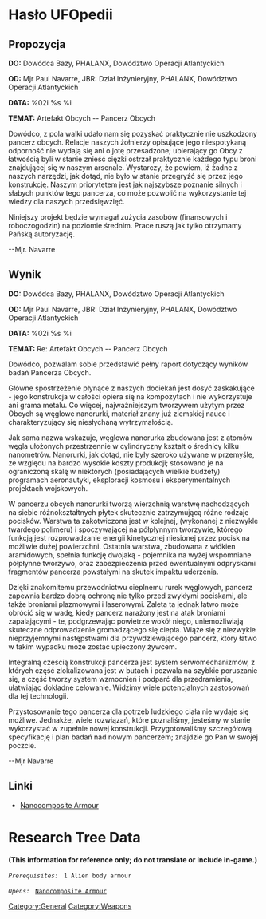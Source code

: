 # Hasło UFOpedii

## Propozycja

**DO:** Dowódca Bazy, PHALANX, Dowództwo Operacji Atlantyckich

**OD:** Mjr Paul Navarre, JBR: Dział Inżynieryjny, PHALANX, Dowództwo
Operacji Atlantyckich

**DATA:** %02i %s %i

**TEMAT:** Artefakt Obcych -- Pancerz Obcych

Dowódco, z pola walki udało nam się pozyskać praktycznie nie uszkodzony
pancerz obcych. Relacje naszych żołnierzy opisujące jego niespotykaną
odporność nie wydają się ani o jotę przesadzone; ubierający go Obcy z
łatwością byli w stanie znieść ciężki ostrzał praktycznie każdego typu
broni znajdującej się w naszym arsenale. Wystarczy, że powiem, iż żadne
z naszych narzędzi, jak dotąd, nie było w stanie przegryźć się przez
jego konstrukcję. Naszym priorytetem jest jak najszybsze poznanie
silnych i słabych punktów tego pancerza, co może pozwolić na
wykorzystanie tej wiedzy dla naszych przedsięwzięć.

Niniejszy projekt będzie wymagał zużycia zasobów (finansowych i
roboczogodzin) na poziomie średnim. Prace ruszą jak tylko otrzymamy
Pańską autoryzację.

--Mjr. Navarre

## Wynik

**DO:** Dowódca Bazy, PHALANX, Dowództwo Operacji Atlantyckich

**OD:** Mjr Paul Navarre, JBR: Dział Inżynieryjny, PHALANX, Dowództwo
Operacji Atlantyckich

**DATA:** %02i %s %i

**TEMAT:** Re: Artefakt Obcych -- Pancerz Obcych

Dowódco, pozwalam sobie przedstawić pełny raport dotyczący wyników badań
Pancerza Obcych.

Główne spostrzeżenie płynące z naszych dociekań jest dosyć zaskakujące -
jego konstrukcja w całości opiera się na kompozytach i nie wykorzystuje
ani grama metalu. Co więcej, najważniejszym tworzywem użytym przez
Obcych są węglowe nanorurki, materiał znany już ziemskiej nauce i
charakteryzujący się niesłychaną wytrzymałością.

Jak sama nazwa wskazuje, węglowa nanorurka zbudowana jest z atomów węgla
ułożonych przestrzennie w cylindryczny kształt o średnicy kilku
nanometrów. Nanorurki, jak dotąd, nie były szeroko używane w przemyśle,
ze względu na bardzo wysokie koszty produkcji; stosowano je na
ograniczoną skalę w niektórych (posiadających wielkie budżety)
programach aeronautyki, eksploracji kosmosu i eksperymentalnych
projektach wojskowych.

W pancerzu obcych nanorurki tworzą wierzchnią warstwę nachodzących na
siebie różnokształtnych płytek skutecznie zatrzymującą różne rodzaje
pocisków. Warstwa ta zakotwiczona jest w kolejnej, (wykonanej z
niezwykle twardego polimeru) i spoczywającej na półpłynnym tworzywie,
którego funkcją jest rozprowadzanie energii kinetycznej niesionej przez
pocisk na możliwie dużej powierzchni. Ostatnia warstwa, zbudowana z
włókien aramidowych, spełnia funkcję dwojaką - pojemnika na wyżej
wspomniane półpłynne tworzywo, oraz zabezpieczenia przed ewentualnymi
odpryskami fragmentów pancerza powstałymi na skutek impaktu uderzenia.

Dzięki znakomitemu przewodnictwu cieplnemu rurek węglowych, pancerz
zapewnia bardzo dobrą ochronę nie tylko przed zwykłymi pociskami, ale
także broniami plazmowymi i laserowymi. Zaleta ta jednak łatwo może
obrócić się w wadę, kiedy pancerz narażony jest na atak broniami
zapalającymi - te, podgrzewając powietrze wokół niego, uniemożliwiają
skuteczne odprowadzenie gromadzącego się ciepła. Wiąże się z niezwykle
nieprzyjemnymi następstwami dla przywdziewającego pancerz, który łatwo w
takim wypadku może zostać upieczony żywcem.

Integralną cześcią konstrukcji pancerza jest system serwomechanizmów, z
których część zlokalizowana jest w butach i pozwala na szybkie
poruszanie się, a część tworzy system wzmocnień i podparć dla
przedramienia, ułatwiając dokładne celowanie. Widzimy wiele
potencjalnych zastosowań dla tej technologii.

Przystosowanie tego pancerza dla potrzeb ludzkiego ciała nie wydaje się
możliwe. Jednakże, wiele rozwiązań, które poznaliśmy, jesteśmy w stanie
wykorzystać w zupełnie nowej konstrukcji. Przygotowaliśmy szczegółową
specyfikację i plan badań nad nowym pancerzem; znajdzie go Pan w swojej
poczcie.

--Mjr Navarre

## Linki

- [Nanocomposite
  Armour](Equipment/Armor/Nanocomposite_Armour "wikilink")

# Research Tree Data

**(This information for reference only; do not translate or include
in-game.)**

*`Prerequisites:`*
` 1 Alien body armour`

*`Opens:`*
` `[`Nanocomposite Armour`](Equipment/Armor/Nanocomposite_Armour "wikilink")

[Category:General](Category:General "wikilink")
[Category:Weapons](Category:Weapons "wikilink")